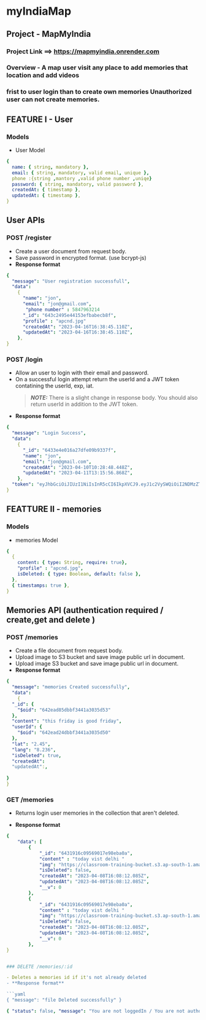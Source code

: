 # myIndiaMap

## Project - MapMyIndia

### Project Link ==>  https://mapmyindia.onrender.com
### Overview - A map user visit any place to add memories that location and add videos
### frist  to user login than to create own memories Unauthorized user can not create memories.

## FEATURE I - User

### Models

- User Model

```yaml
{
  name: { string, mandatory },
  email: { string, mandatory, valid email, unique },
  phone :{string ,mantory ,valid phone number ,uniqe}
  password: { string, mandatory, valid password },
  createdAt: { timestamp },
  updatedAt: { timestamp },
}
```

## User APIs

### POST /register

- Create a user document from request body.
- Save password in encrypted format. (use bcrypt-js)
- **Response format**

```yaml
{
  "message": "User registration successfull",
  "data":
    {
      "name": "jon",
      "email": "jon@gmail.com",
       "phone number" : 5847963214
      "_id": "643c2495e44153efbabecb8f",
      "profile" : "apcnd.jpg"
      "createdAt": "2023-04-16T16:38:45.110Z",
      "updatedAt": "2023-04-16T16:38:45.110Z",
    },
}
```

### POST /login

- Allow an user to login with their email and password.
- On a successful login attempt return the userId and a JWT token contatining the userId, exp, iat.
  > **_NOTE:_** There is a slight change in response body. You should also return userId in addition to the JWT token.
- **Response format**
```yaml
{
  "message": "Login Success",
  "data":
    {
      "_id": "6433e4e016a27dfe09b9337f",
      "name": "jon",
      "email": "jon@gmail.com",
      "createdAt": "2023-04-10T10:28:48.448Z",
      "updatedAt": "2023-04-11T13:15:56.868Z",
    },
  "token": "eyJhbGciOiJIUzI1NiIsInR5cCI6IkpXVCJ9.eyJ1c2VySWQiOiI2NDMzZTRlMDE2YTI3ZGZlMDliOTMzN2YiLCJyb2xlIjoiYWRtaW4iLCJpYXQiOjE2ODE1Mzk3NjYsImV4cCI6MTY4MTYyNjE2Nn0.6y9aKeZMKtRrsqLW9v-1T6IlkcDMaybTC3D-fXgyj5M",
}
```

## FEATTURE II - memories

### Models

- memories Model

```yaml
{
  {
    content: { type: String, require: true},
    "profile" : "apcnd.jpg",
    isDeleted: { type: Boolean, default: false },
  },
  { timestamps: true },
}
```

## Memories API (authentication required /  create,get and delete )

### POST /memories

- Create a file document from request body.
- Upload image to S3 bucket and save image public url in document.
- Upload  image S3 bucket and save image public url in document.
- **Response format**

```yaml
{
  "message": "memories Created successfully",
  "data":
    {
  "_id": {
    "$oid": "642ead85dbbf3441a3035d53"
  },
  "content": "this friday is good friday",
  "userId": {
    "$oid": "642ead24dbbf3441a3035d50"
  },
  "lat": "2.45",
  "lang": "8.236",
  "isDeleted": true,
  "createdAt":
  "updatedAt":,
 
}
}
```

### GET /memories

- Returns login user memories  in the collection that aren't deleted.

  
- **Response format**

```yaml
{
    "data": [
        {
            "_id": "6431916c09569017e98eba0a",
            "content" : "today vist delhi "
            "img": "https://classroom-training-bucket.s3.ap-south-1.amazonaws.com/abc/modern-interior-design-grey-living-room2.png",
            "isDeleted": false,
            "createdAt": "2023-04-08T16:08:12.085Z",
            "updatedAt": "2023-04-08T16:08:12.085Z",
            "__v": 0
        },
        {
            "_id": "6431916c09569017e98eba0a",
            "content" : "today vist delhi "
            "img": "https://classroom-training-bucket.s3.ap-south-1.amazonaws.com/abc/modern-interior-design-grey-living-room2.png",
            "isDeleted": false,
            "createdAt": "2023-04-08T16:08:12.085Z",
            "updatedAt": "2023-04-08T16:08:12.085Z",
            "__v": 0
        },
}


### DELETE /memories/:id

- Deletes a memories id if it's not already deleted
- **Response format**

```yaml
{ "message": "file Deleted successfully" }
```



```yaml
{ "status": false, "message": "You are not loggedIn / You are not authorized " }
```
